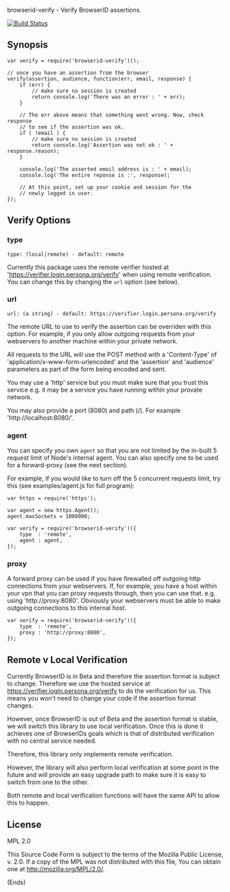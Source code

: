 browserid-verify - Verify BrowserID assertions.

[![Build Status](https://travis-ci.org/chilts/browserid-verify-node.png)](https://travis-ci.org/chilts/browserid-verify-node)

## Synopsis ##

```
var verify = require('browserid-verify')();

// once you have an assertion from the browser
verify(assertion, audience, function(err, email, response) {
    if (err) {
        // make sure no session is created
        return console.log('There was an error : ' + err);
    }

    // The err above means that something went wrong. Now, check response
    // to see if the assertion was ok.
    if ( !email ) {
        // make sure no session is created
        return console.log('Assertion was not ok : ' + response.reason);
    }

    console.log('The asserted email address is : ' + email);
    console.log('The entire reponse is :', response);

    // At this point, set up your cookie and session for the
    // newly logged in user.
});
```

## Verify Options ##

### type ###

```
type: (local|remote) - default: remote
```

Currently this package uses the remote verifier hosted at 'https://verifier.login.persona.org/verify' when using remote
verification. You can change this by changing the ```url``` option (see below).

### url ###

```
url: (a string) - default: https://verifier.login.persona.org/verify
```

The remote URL to use to verify the assertion can be overriden with this option. For example, if you only allow
outgoing requests from your webservers to another machine within your private network.

All requests to the URL will use the POST method with a 'Content-Type' of 'application/x-www-form-urlencoded' and the
'assertion' and 'audience' parameters as part of the form being encoded and sent.

You may use a 'http' service but you must make sure that you trust this service e.g. it may be a service you have
running within your provate network.

You may also provide a port (8080) and path (/). For example 'http://localhost:8080/'.

### agent ###

You can specify you own ```agent``` so that you are not limited by the in-built 5 request limit of Node's internal
agent. You can also specify one to be used for a forward-proxy (see the next section).

For example, if you would like to turn off the 5 concurrent requests limit, try this (see examples/agent.js for full
program):

```
var https = require('https');

var agent = new https.Agent();
agent.maxSockets = 1000000;

var verify = require('browserid-verify')({
    type  : 'remote',
    agent : agent,
});
```

### proxy ###

A forward proxy can be used if you have firewalled off outgoing http connections from your webservers. If, for example,
you have a host within your vpn that you can proxy requests through, then you can use that. e.g. using
'http://proxy:8080'. Obviously your webservers must be able to make outgoing connections to this internal host.

```
var verify = require('browserid-verify')({
    type  : 'remote',
    proxy : 'http://proxy:8080',
});
```

## Remote v Local Verification ##

Currently BrowserID is in Beta and therefore the assertion format is subject to change. Therefore we use the hosted
service at https://verifier.login.persona.org/verify to do the verification for us. This means you won't need to change
your code if the assertion format changes.

However, once BrowserID is out of Beta and the assertion format is stable, we will switch this library to use local
verification. Once this is done it achieves one of BrowserIDs goals which is that of distributed verification with no
central service needed.

Therefore, this library only implements remote verification.

However, the library will also perform local verification at some point in the future and will provide an easy upgrade
path to make sure it is easy to switch from one to the other.

Both remote and local verification functions will have the same API to allow this to happen.

## License ##

MPL 2.0

This Source Code Form is subject to the terms of the Mozilla Public
License, v. 2.0. If a copy of the MPL was not distributed with this
file, You can obtain one at http://mozilla.org/MPL/2.0/.

(Ends)
